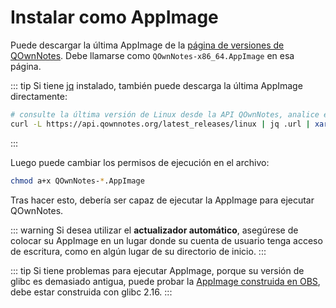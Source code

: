 # Instalar como AppImage

Puede descargar la última AppImage de la [página de versiones de QOwnNotes](https://github.com/pbek/QOwnNotes/releases). Debe llamarse como `QOwnNotes-x86_64.AppImage` en esa página.

::: tip
Si tiene [jq](https://stedolan.github.io/jq/) instalado, también puede descarga la última AppImage directamente:

```bash
# consulte la última versión de Linux desde la API QOwnNotes, analice el JSON para la URL y descárguelo
curl -L https://api.qownnotes.org/latest_releases/linux | jq .url | xargs curl -Lo QOwnNotes-x86_64.AppImage
```
:::

Luego puede cambiar los permisos de ejecución en el archivo:

```bash
chmod a+x QOwnNotes-*.AppImage
```

Tras hacer esto, debería ser capaz de ejecutar la AppImage para ejecutar QOwnNotes.

::: warning
Si desea utilizar el **actualizador automático**, asegúrese de colocar su AppImage en un lugar donde su cuenta de usuario tenga acceso de escritura, como en algún lugar de su directorio de inicio.
:::

::: tip
Si tiene problemas para ejecutar AppImage, porque su versión de glibc es demasiado antigua, puede probar la [AppImage construida en OBS](https://download.opensuse.org/repositories/home:/pbek:/QOwnNotes/AppImage/QOwnNotes-latest-x86_64.AppImage), debe estar construida con glibc 2.16.
:::

